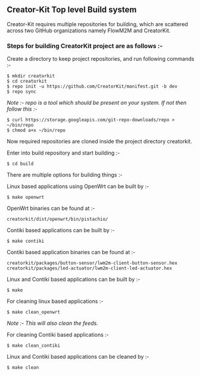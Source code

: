 ##  Creator-Kit Top level Build system

Creator-Kit requires multiple repositories for building, which are scattered across two GitHub organizations namely FlowM2M and CreatorKit.

### Steps for building CreatorKit project are as follows :-
Create a directory to keep project repositories, and run following commands :-

    $ mkdir creatorkit
    $ cd creatorkit
    $ repo init -u https://github.com/CreatorKit/manifest.git -b dev
    $ repo sync

_Note :- repo is a tool which should be present on your system. If not then follow this :-_

    $ curl https://storage.googleapis.com/git-repo-downloads/repo > ~/bin/repo
    $ chmod a+x ~/bin/repo

Now required repositories are cloned inside the project directory creatorkit.

Enter into build repository and start building :-

    $ cd build

There are multiple options for building things :-

Linux based applications using OpenWrt can be built by :-

    $ make openwrt

OpenWrt binaries can be found at :-

	creatorkit/dist/openwrt/bin/pistachio/

Contiki based applications can be built by :-

    $ make contiki

Contiki based application binaries can be found at :-

	creatorkit/packages/button-sensor/lwm2m-client-button-sensor.hex
	creatorkit/packages/led-actuator/lwm2m-client-led-actuator.hex

Linux and Contiki based applications can be built by :-

    $ make

For cleaning linux based applications :-

    $ make clean_openwrt

_Note :- This will also clean the feeds._

For cleaning Contiki based applications :-

    $ make clean_contiki

Linux and Contiki based applications can be cleaned by :-

    $ make clean
